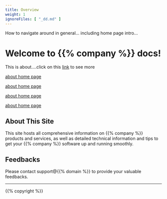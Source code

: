 ```yaml
---
title: Overview
weight: 1
ignoreFiles: [ "_dd.md" ]
---
```



How to navigate around in general...
including home page intro...


# Welcome to {{% company %}} docs!
This is about....click on this <a href="dd.md">link</a> to see more

<a href="dd.md">about home page</a>

<a href="dd.md">about home page</a>

<a href="dd.md">about home page</a>

<a href="dd.md">about home page</a>

## About This Site
This site hosts all comprehensive information on {{% company %}} products and services, as well as detailed technical information and tips to get your {{% company %}} software up and running smoothly.

## Feedbacks
Please contact support@{{% domain %}} to provide your valuable feedbacks.

<hr>
{{% copyright %}}

